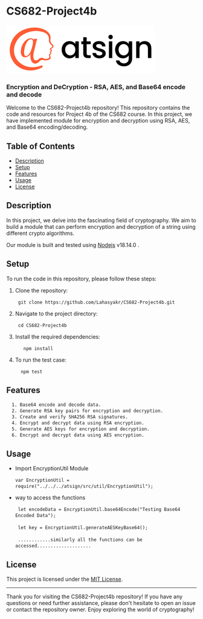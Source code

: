 # CS682-Project4b

<p align="left">
  <img src="documentation/logos/atsign.png">
</p>

<h3>Encryption and DeCryption - RSA, AES, and Base64 encode and decode</h3>

Welcome to the CS682-Project4b repository! This repository contains the code and resources for Project 4b of the CS682 course. In this project, we have implemented module for encryption and decryption using RSA, AES, and Base64 encoding/decoding.

## Table of Contents
- [Description](#description)
- [Setup](#setup)
- [Features](#features)
- [Usage](#usage)
- [License](#license)

## Description

In this project, we delve into the fascinating field of cryptography. We aim to build a module that can perform encryption and decryption of a string using different crypto algorithms.

Our module is built and tested using <a href="https://nodejs.dev/en/">Nodejs</a> v18.14.0 .

## Setup

To run the code in this repository, please follow these steps:

1. Clone the repository:
      
        git clone https://github.com/Lahasyakr/CS682-Project4b.git
  
2. Navigate to the project directory:
      
        cd CS682-Project4b
    
3. Install the required dependencies:
          
          npm install
     
4. To run the test case:
         
         npm test
   

## Features
      1. Base64 encode and decode data.
      2. Generate RSA key pairs for encryption and decryption.
      3. Create and verify SHA256 RSA signatures.
      4. Encrypt and decrypt data using RSA encryption.
      5. Generate AES keys for encryption and decryption.
      6. Encrypt and decrypt data using AES encryption.
     
      
 ## Usage
  * Import EncryptionUtil Module 
  
        var EncryptionUtil = require("../../../atsign/src/util/EncryptionUtil");
        
  * way to access the functions
         
         let encodeData = EncryptionUtil.base64Encode("Testing Base64 Encoded Data");
         
         let key = EncryptionUtil.generateAESKeyBase64();
         
         ............similarly all the functions can be accessed....................
         
## License

This project is licensed under the [MIT License](LICENSE). 

---

Thank you for visiting the CS682-Project4b repository! If you have any questions or need further assistance, please don't hesitate to open an issue or contact the repository owner. Enjoy exploring the world of cryptography!
         
   
         
